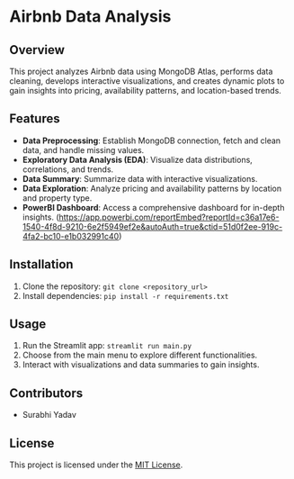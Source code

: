 # Airbnb Data Analysis

## Overview
This project analyzes Airbnb data using MongoDB Atlas, performs data cleaning, develops interactive visualizations, and creates dynamic plots to gain insights into pricing, availability patterns, and location-based trends.

## Features
- **Data Preprocessing**: Establish MongoDB connection, fetch and clean data, and handle missing values.
- **Exploratory Data Analysis (EDA)**: Visualize data distributions, correlations, and trends.
- **Data Summary**: Summarize data with interactive visualizations.
- **Data Exploration**: Analyze pricing and availability patterns by location and property type.
- **PowerBI Dashboard**: Access a comprehensive dashboard for in-depth insights. (https://app.powerbi.com/reportEmbed?reportId=c36a17e6-1540-4f8d-9210-6e2f5949ef2e&autoAuth=true&ctid=51d0f2ee-919c-4fa2-bc10-e1b032991c40)

## Installation
1. Clone the repository: `git clone <repository_url>`
2. Install dependencies: `pip install -r requirements.txt`

## Usage
1. Run the Streamlit app: `streamlit run main.py`
2. Choose from the main menu to explore different functionalities.
3. Interact with visualizations and data summaries to gain insights.

## Contributors
- Surabhi Yadav

## License
This project is licensed under the [MIT License](LICENSE).
